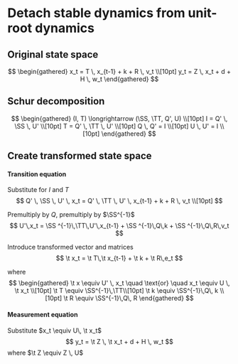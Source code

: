 # Detach stable dynamics from unit-root dynamics

$$
\newcommand{\t}[1]{\hat{#1}}
\newcommand{\SS}{\Sigma}
\newcommand{\TT}{\Gamma}
$$
## Original state space

$$
\begin{gathered}
x_t =  T \, x_{t-1} + k + R \, v_t  \\[10pt]
y_t = Z \, x_t + d + H \, w_t
\end{gathered}
$$

## Schur decomposition

$$
\begin{gathered}
(I, T) \longrightarrow (\SS, \TT, Q', U) \\[10pt]
I = Q' \, \SS  \, U' \\[10pt]
T = Q' \, \TT  \, U' \\[10pt]
Q \, Q' = I \\[10pt]
U \, U' = I \\[10pt]
\end{gathered}
$$

## Create transformed state space

#### Transition equation

Substitute for $I$ and $T$
$$
Q' \, \SS \, U' \, x_t =  Q' \, \TT  \, U' \, x_{t-1} + k + R \, v_t  \\[10pt]
$$

Premultiply by $Q$, premultiply by $\SS^{-1}$
$$
U'\,x_t = \SS ^{-1}\,\TT\,U'\,x_{t-1} + \SS ^{-1}\,Q\,k + \SS ^{-1}\,Q\,R\,v_t
$$

Introduce transformed vector and matrices
$$
\t x_t = \t T\,\t x_{t-1} + \t k + \t R\,e_t
$$

where
$$
\begin{gathered}
\t x \equiv U' \, x_t \quad \text{or} \quad x_t \equiv U \, \t x_t \\[10pt]
\t T \equiv \SS^{-1}\,\TT\\[10pt]
\t k \equiv \SS^{-1}\,Q\, k \\[10pt]
\t R \equiv \SS^{-1}\,Q\, R
\end{gathered}
$$



#### Measurement equation

Substitute $x_t \equiv U\, \t x_t$
$$
y_t = \t Z \, \t x_t + d + H \, w_t
$$
where $\t Z \equiv Z \, U$

